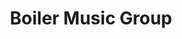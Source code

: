 ---
title : "Boiler Music Group"
# full screen navigation
first_name : ""
last_name : "Boiler Music Group"
bg_image : "/images/slider/glenn-carstens-peters-P1qyEf1g0HU-unsplash.jpg"

# slider background image loop
slider_images:
- "images/slider/william-daigneault-ju3eqN0gl6Y-unsplash.jpg"
- "images/slider/glenn-carstens-peters-P1qyEf1g0HU-unsplash.jpg"
- "images/slider/pierre-chatel-innocenti-Hlb-lBz_INw-unsplash.jpg"
- "images/slider/maarten-van-den-heuvel-IVGcE4xP_xY-unsplash.jpg"
---
